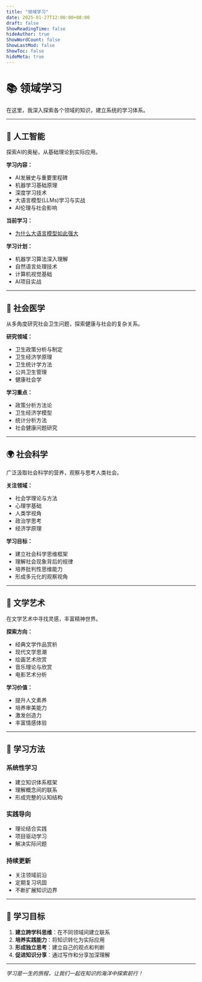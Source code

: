 ```yaml
---
title: "领域学习"
date: 2025-01-27T12:00:00+08:00
draft: false
ShowReadingTime: false
hideAuthor: true
ShowWordCount: false
ShowLastMod: false
ShowToc: false
hideMeta: true
---
```


# 📚 领域学习

在这里，我深入探索各个领域的知识，建立系统的学习体系。

---

## 🤖 人工智能

探索AI的奥秘，从基础理论到实际应用。

**学习内容：**
- AI发展史与重要里程碑
- 机器学习基础原理
- 深度学习技术
- 大语言模型(LLMs)学习与实战
- AI伦理与社会影响

**当前学习：**
- [为什么大语言模型如此强大](/guide/learning/ai/why-llms-are-powerful/)

**学习计划：**
- 机器学习算法深入理解
- 自然语言处理技术
- 计算机视觉基础
- AI项目实战

---

## 🏥 社会医学

从多角度研究社会卫生问题，探索健康与社会的复杂关系。

**研究领域：**
- 卫生政策分析与制定
- 卫生经济学原理
- 卫生统计学方法
- 公共卫生管理
- 健康社会学

**学习重点：**
- 政策分析方法论
- 卫生经济学模型
- 统计分析方法
- 社会健康问题研究

---

## 🌍 社会科学

广泛汲取社会科学的营养，观察与思考人类社会。

**关注领域：**
- 社会学理论与方法
- 心理学基础
- 人类学视角
- 政治学思考
- 经济学原理

**学习目标：**
- 建立社会科学思维框架
- 理解社会现象背后的规律
- 培养批判性思维能力
- 形成多元化的观察视角

---

## 🎨 文学艺术

在文学艺术中寻找灵感，丰富精神世界。

**探索方向：**
- 经典文学作品赏析
- 现代文学思潮
- 绘画艺术欣赏
- 音乐理论与欣赏
- 电影艺术分析

**学习价值：**
- 提升人文素养
- 培养审美能力
- 激发创造力
- 丰富情感体验

---

## 📖 学习方法

### 系统性学习
- 建立知识体系框架
- 理解概念间的联系
- 形成完整的认知结构

### 实践导向
- 理论结合实践
- 项目驱动学习
- 解决实际问题

### 持续更新
- 关注领域前沿
- 定期复习巩固
- 不断扩展知识边界

---

## 🎯 学习目标

1. **建立跨学科思维**：在不同领域间建立联系
2. **培养实践能力**：将知识转化为实际应用
3. **形成独立思考**：建立自己的观点和判断
4. **促进知识分享**：通过写作和分享加深理解

---

*学习是一生的旅程，让我们一起在知识的海洋中探索前行！*
